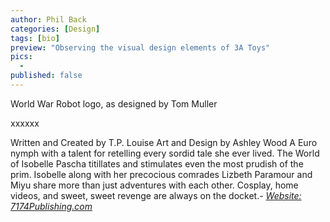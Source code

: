 ```yaml
---
author: Phil Back
categories: [Design]
tags: [bio]
preview: "Observing the visual design elements of 3A Toys"
pics:
  -  
published: false
---
```

<div class="text-content text-lg">
<!-- <p class="text-center text-muted text-sm"><img src="/assets/img/bio-kim-fung-wong-02.jpg" alt="Kim Fung Wong - ThreeZero" class="img-fluid mb-2"><br>Photo of TP Louise by XXXX. ThreeZero logo © ThreeZero 2019</p> -->
<p>World War Robot logo, as designed by Tom Muller</p>

<p>xxxxxx 

<div class="blockquote">
<p>Written and Created by T.P. Louise Art and Design by Ashley Wood A Euro nymph with a talent for retelling every sordid tale she ever lived. The World of Isobelle Pascha titillates and stimulates even the most prudish of the prim. Isobelle along with her precocious comrades Lizbeth Paramour and Miyu share more than just adventures with each other. Cosplay, home videos, and sweet, sweet revenge are always on the docket.<cite>- <a href="https://7174publishing.com/new-page-57174" target="_blank">Website: 7174Publishing.com</a></cite></p>
</div>
</div>

<!-- <div class="blockquote">
<p>In Shibari, the model is the canvas, the rope is the paint and brush, and the rigger is the rope artist.<cite>- <a href="http://www.artofcontemporaryshibari.com/?page_id=29" target="_blank">ArtofContemporaryShibari.com</a></cite></p>
</div> -->



<!-- <h3>Explore the World of Isobelle Pascha toys</h3> -->
<!-- <ul>
    <li><a href="/search/?s=pascha">View All Isobelle Pascha-related Toys</a></li>

</ul> -->

<!-- <h3>Books by TP Louise</h3> -->
<!-- <ul>
    <li></li>
    <li></li>
    <li>Duostar Racers 1 (IDW Publishing)</li>
</ul> -->


<!-- <h3>Follow TP Louise's Work Online</h3> -->
<!-- <ul>
    <li><a href="https://www.amazon.com/T.P.-Louise/e/B0034Q9LHU/ref=dp_byline_cont_pop_ebooks_1" target="_blank">TP Louise on Amazon.com</a></li>
    <li><a href="https://www.instagram.com/tplouise" target="_blank">@TPLouise on Instagram</a></li>
    <li><a href="https://www.comixology.com/T-P-Louise/comics-creator/151239/" target="_blank">TP Louise on Comixology</a></li>
    <li><a href="http://www.twitter.com/@tplouise/" target="_blank">TP Louise on Twitter</a></li>
</ul> -->

